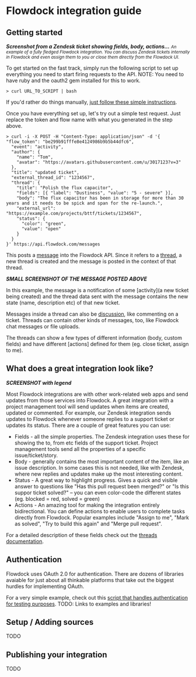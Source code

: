 # Flowdock integration guide

## Getting started

***Screenshot from a Zendesk ticket showing fields, body, actions…***
<small>*An example of a fully fledged Flowdock integration. You can discuss Zendesk tickets internally in Flowdock and even assign them to you or close them directly from the Flowdock UI.*</small>

To get started on the fast track, simply run the following script to set up everything you need to start firing requests to the API. NOTE: You need to have ruby and the oauth2 gem installed for this to work.

```
> curl URL_TO_SCRIPT | bash
```

If you'd rather do things manually, [just follow these simple instructions](???).

Once you have everything set up, let's try out a simple test request. Just replace the token and flow name with what you generated in the step above.

```
> curl -i -X POST -H "Content-Type: application/json" -d '{
"flow_token": "be299b91fffe8e4124986b9b5b44dfc6",
  "event": "activity",
  "author": {
    "name": "Tom",
    "avatar": "https://avatars.githubusercontent.com/u/3017123?v=3"
  },
  "title": "updated ticket",
  "external_thread_id": "1234567",
  "thread": {
    "title": "Polish the flux capacitor",
    "fields": [{ "label": "Dustiness", "value": "5 - severe" }],
    "body": "The flux capacitor has been in storage for more than 30 years and it needs to be spick and span for the re-launch.",
    "external_url": "https://example.com/projects/bttf/tickets/1234567",
    "status": {
      "color": "green",
      "value": "open"
    }
  }
}' https://api.flowdock.com/messages
```

This posts a [message](Messages) into the Flowdock API. Since it refers to a [thread](Threads), a new thread is created and the message is posted in the context of that thread. 

***SMALL SCREENSHOT OF THE MESSAGE POSTED ABOVE***

In this example, the message is a notification of some [activity](a new ticket being created) and the thread data sent with the message contains the new state (name, description etc) of that new ticket.

Messages inside a thread can also be [discussion](???), like commenting on a ticket. Threads can contain other kinds of messages, too, like Flowdock chat messages or file uploads.

The threads can show a few types of different information (body, custom fields) and have different [actions] defined for them (eg. close ticket, assign to me).


## What does a great integration look like?

***SCREENSHOT with legend***

Most Flowdock integrations are with other work-related web apps and send updates from those services into Flowdock. A great integration with a project management tool will send updates when items are created, updated or commented. For example, our Zendesk integration sends updates to Flowdock whenever someone replies to a support ticket or updates its status. There are a couple of great features you can use:

* Fields - all the simple properties. The Zendesk integration uses these for showing the to, from etc fields of the support ticket. Project management tools send all the properties of a specific issue/ticket/story.
* Body - generally contains the most important content of the item, like an issue description. In some cases this is not needed, like with Zendesk, where new replies and updates make up the most interesting content.
* Status - A great way to highlight progress. Gives a quick and visible answer to questions like "Has this pull request been merged?" or "Is this suppor ticket solved?" – you can even color-code the different states (eg. blocked = red, solved = green)
* Actions - An amazing tool for making the integration entirely bidirectional. You can define actions to enable users to complete tasks directly from Flowdock. Popular examples include "Assign to me", "Mark as solved", "Try to build this again" and "Merge pull request".

For a detailed description of these fields check out the [threads documentation](threads).


## Authentication

Flowdock uses OAuth 2.0 for authentication. There are dozens of libraries avaiable for just about all thinkable platforms that take out the biggest hurdles for implementing OAuth.

For a very simple example, check out this [script that handles authentication for testing purposes](url_to_testing_script). TODO: Links to examples and libraries!


## Setup / Adding sources

TODO

## Publishing your integration

TODO